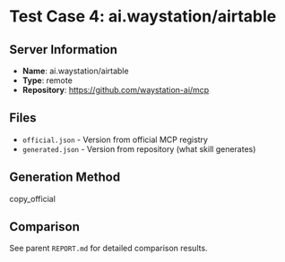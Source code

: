 # Test Case 4: ai.waystation/airtable

## Server Information
- **Name**: ai.waystation/airtable
- **Type**: remote
- **Repository**: https://github.com/waystation-ai/mcp

## Files
- `official.json` - Version from official MCP registry
- `generated.json` - Version from repository (what skill generates)

## Generation Method
copy_official

## Comparison
See parent `REPORT.md` for detailed comparison results.
